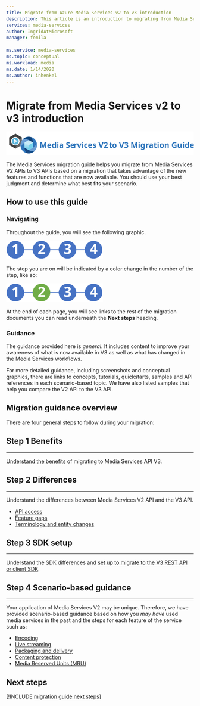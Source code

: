 ```yaml
---
title: Migrate from Azure Media Services v2 to v3 introduction 
description: This article is an introduction to migrating from Media Services v2 to v3.
services: media-services
author: IngridAtMicrosoft
manager: femila

ms.service: media-services
ms.topic: conceptual
ms.workload: media
ms.date: 1/14/2020
ms.author: inhenkel
---
```


# Migrate from Media Services v2 to v3 introduction

![migration guide logo](./media/migration-guide/azure-media-services-logo-migration-guide.svg)

The Media Services migration guide helps you migrate from Media Services V2 APIs to V3 APIs based on a migration that takes advantage of the new features and functions that are now available. You should use your best judgment and determine what best fits your scenario.

## How to use this guide

### Navigating

Throughout the guide, you will see the following graphic.

![migration steps](./media/migration-guide/steps.svg)<br/>

The step you are on will be indicated by a color change in the number of the step, like so:

![migration steps 2](./media/migration-guide/steps-2.svg)<br/>

At the end of each page, you will see links to the rest of the migration documents you can read underneath the **Next steps** heading.

### Guidance

The guidance provided here is *general*. It includes content to improve your awareness of what is now available in V3 as well as what has changed in the Media Services workflows.

For more detailed guidance, including screenshots and conceptual graphics, there are links to concepts, tutorials, quickstarts, samples and API references in each scenario-based topic. We have also listed samples that help you compare the V2 API to the V3 API.

## Migration guidance overview

There are four general steps to follow during your migration:

## Step 1 Benefits

<hr color="#5ea0ef" size="10">

[Understand the benefits](migrate-v-2-v-3-migration-benefits.md) of migrating to Media Services API V3.

## Step 2 Differences

<hr color="#5ea0ef" size="10">

Understand the differences between Media Services V2 API and the V3 API.

- [API access](migrate-v-2-v-3-differences-api-access.md)
- [Feature gaps](migrate-v-2-v-3-differences-feature-gaps.md)
- [Terminology and entity changes](migrate-v-2-v-3-differences-terminology.md)

## Step 3 SDK setup

<hr color="#5ea0ef" size="10">

Understand the SDK differences and [set up to migrate to the V3 REST API or client SDK](migrate-v-2-v-3-migration-setup.md).

## Step 4 Scenario-based guidance

<hr color="#5ea0ef" size="10">

Your application of Media Services V2 may be unique. Therefore, we have provided scenario-based guidance based on how you *may have* used media services in the past and the steps for each feature of the service such as:

- [Encoding](migrate-v-2-v-3-migration-scenario-based-encoding.md)
- [Live streaming](migrate-v-2-v-3-migration-scenario-based-live-streaming.md)
- [Packaging and delivery](migrate-v-2-v-3-migration-scenario-based-publishing.md)
- [Content protection](migrate-v-2-v-3-migration-scenario-based-content-protection.md)
- [Media Reserved Units (MRU)](migrate-v-2-v-3-migration-scenario-based-media-reserved-units.md)

## Next steps

[!INCLUDE [migration guide next steps](./includes/migration-guide-next-steps.md)]
